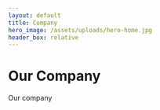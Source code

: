 ```yaml
---
layout: default
title: Company
hero_image: /assets/uploads/hero-home.jpg
header_box: relative
---
```

# Our Company
Our company